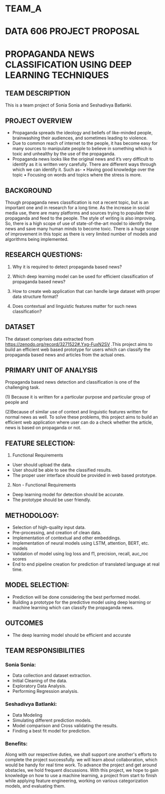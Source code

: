 # TEAM_A
# DATA 606 PROJECT PROPOSAL

# PROPAGANDA NEWS CLASSIFICATION USING DEEP LEARNING TECHNIQUES

## TEAM DESCRIPTION

This is a team project of Sonia Sonia and Seshadivya Batlanki.


## PROJECT OVERVIEW

* Propaganda spreads the ideology and beliefs of like-minded people, brainwashing their audiences, and sometimes leading to violence. 
* Due to common reach of internet to the people, it has become easy for many sources to manipulate people to believe in something which is toxic and unhealthy by the use of the propaganda.
* Propaganda news looks like the original news and it’s very difficult to identify as it is written very carefully. There are different ways through which we can identify it. Such as-
•	Having good knowledge over the topic
•	Focusing on words and topics where the stress is more.


## BACKGROUND

Though propaganda news classification is not a recent topic, but is an important one and in research for a long time. As the increase in social media use, there are many platforms and sources trying to populate their propaganda and feed to the people. The style of writing is also improving. So, there is a high scope of use of state-of-the-art model to identify the news and save many human minds to become toxic. There is a huge scope of improvement in this topic as there is very limited number of models and algorithms being implemented.


## RESEARCH QUESTIONS:


1.  Why it is required to detect propaganda based news?

2.	Which deep learning model can be used for efficient classification of propaganda based news?

3.	How to create web application that can handle large dataset with proper data structure format?

4.	Does contextual and linguistic features matter for such news classification?



## DATASET 

The dataset comprises data extracted from https://zenodo.org/record/3271522#.Yxg-FuxN2SV .This project aims to build an efficient web based prototype for users which can classify the propaganda based news and articles from the actual ones.


## PRIMARY UNIT OF ANALYSIS

Propaganda based news detection and classification is one of the challenging task. 

(1) Because it is written for a particular purpose and particular group of people and 

(2)Because of similar use of context and linguistic features written for normal news as well. To solve these problems, this project aims to build an efficient web application where user can do a check whether the article, news is based on propaganda or not.


## FEATURE SELECTION:

1. Functional Requirements

* User should upload the data.
* User should be able to see the classified results.
* The proper user interface should be provided in web based prototype.

2. Non - Functional Requirements

* Deep learning model for detection should be accurate.
* The prototype should be user friendly.


 ## METHODOLOGY:

* Selection of high-quality input data.
* Pre-processing, and creation of clean data.
* Implementation of contextual and other embeddings.
* Implementation of neural models using LSTM, attention, BERT, etc. models
* Validation of model using log loss and f1, precision, recall, auc_roc scores
* End to end pipeline creation for prediction of translated language at real time.

## MODEL SELECTION: 

* Prediction will be done considering the best performed model.
* Building a prototype for the predictive model using deep learning or machine learning which can classify the propaganda news.



## OUTCOMES


* The deep learning model should be efficient and accurate

## TEAM RESPONSIBILITIES

### Sonia Sonia: 

* Data collection and dataset extraction.
* Initial Cleaning of the data.
* Exploratory Data Analysis.
* Performing Regression analysis.

### Seshadivya Batlanki:

* Data Modeling
* Simulating different prediction models.
* Model comparison and Cross validating the results.
* Finding a best fit model for prediction.

### Benefits:
Along with our respective duties, we shall support one another's efforts to complete the project successfully. we will learn about collaboration, which would be handy for real time work. To advance the project and get around obstacles, we hold frequent discussions.
With this project, we hope to gain knowledge on how to use a machine learning, a project from start to finish while applying feature engineering, working on various categorization models, and evaluating them.

